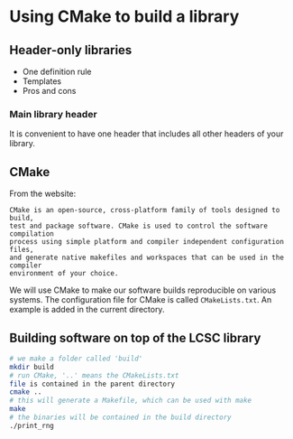 # Using CMake to build a library

## Header-only libraries

- One definition rule
- Templates
- Pros and cons

### Main library header

It is convenient to have one header that includes all other headers of your
library.

## CMake

From the website:

    CMake is an open-source, cross-platform family of tools designed to build,
    test and package software. CMake is used to control the software compilation
    process using simple platform and compiler independent configuration files,
    and generate native makefiles and workspaces that can be used in the compiler
    environment of your choice.

We will use CMake to make our software builds reproducible on various systems.
The configuration file for CMake is called `CMakeLists.txt`. An example is added
in the current directory.

## Building software on top of the LCSC library

```bash
# we make a folder called 'build'
mkdir build
# run CMake, '..' means the CMakeLists.txt
file is contained in the parent directory
cmake ..
# this will generate a Makefile, which can be used with make
make
# the binaries will be contained in the build directory
./print_rng
```
